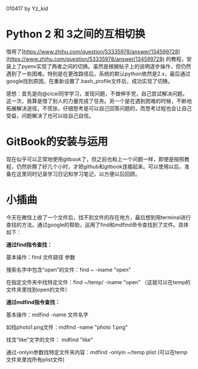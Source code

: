 010417 by Yz\_kid

# Python 2 和 3之间的互相切换

借用了[https://www.zhihu.com/question/53335978/answer/134599728](https://www.zhihu.com/question/53335978/answer/134599728) 的教程，安装上了pyenv实现了两者之间的切换。虽然是根据帖子上的说明逐步操作，但仍然遇到了一些困难。特别是在更改路径后，系统的默认python依然是2.x，最后通过google找到原因，在重新设置了.bash\_profile文件后，成功实现了切换。

感想：首先是向@cicei同学学习，发现问题，不做伸手党，自己尝试解决问题。这一次，我算是借了别人的力量完成了任务。另一个是在遇到困难的时候，不断地拓展解决途径，不慌张，仔细思考是可以自己回答问题的，而思考过程也会让自己受益，问题解决了也可以给自己自信。

# GitBook的安装与运用

现在似乎可以正常地使用gitbook了，但之前也和上一个问题一样，即使是按照教程，仍然折腾了好几个小时，才把github和gitbook连接起来。可以使用以后，准备在这里同时记录学习日记和学习笔记，以方便以后回顾。

# 小插曲

今天在微信上收了一个文件后，找不到文件的存在地方，最后想到用terminal进行查找的方法。通过google的帮助，运用了find和mdfind命令查找到了文件。具体如下：

**通过find指令查找：**

基本操作：find 文件路径 参数

搜索名字中包含“open”的文件：find ~ -iname "open"

在指定文件夹中找特定文件：find ~/temp/ -iname "open"  （这就可以在temp的文件夹里找到open的文件）

**通过mdfind指令查找：**

基本操作：mdfind -name 文件名字

如找photo1.png文件：mdfind -name "photo 1.png"

找含“like”文字的文件： mdfind "like"

通过-onlyin参数找特定文件夹内容：mdfind -onlyin ~/temp plist  \(可以在temp文件夹里找所有plist文件\)

